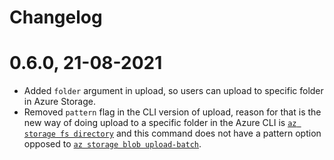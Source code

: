 Changelog
===


# 0.6.0, 21-08-2021

- Added `folder` argument in upload, so users can upload to specific folder in Azure Storage.
- Removed `pattern` flag in the CLI version of upload, reason for that is the new way of doing upload to a specific
folder in the Azure CLI is [`az storage fs directory`](https://docs.microsoft.com/en-us/cli/azure/storage/fs/directory?view=azure-cli-latest#az_storage_fs_directory_upload)
and this command does not have a pattern option opposed to
[`az storage blob upload-batch`](https://docs.microsoft.com/en-us/cli/azure/storage/blob?view=azure-cli-latest#az_storage_blob_upload_batch).

